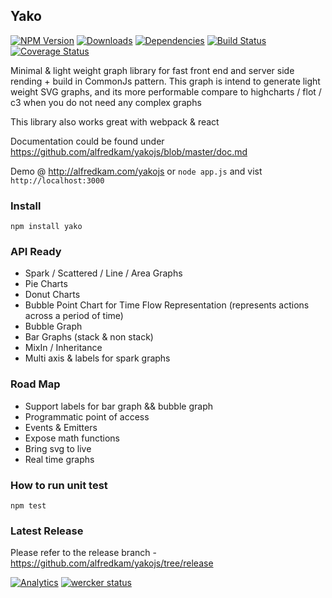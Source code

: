 ## Yako
[![NPM Version](https://img.shields.io/npm/v/yako.svg)](https://npmjs.org/package/yako)
[![Downloads](https://img.shields.io/npm/dm/yako.svg)](https://npmjs.org/package/yako)
[![Dependencies](https://david-dm.org/alfredkam/yakojs.svg)](https://david-dm.org/alfredkam/yakojs)
[![Build Status](https://img.shields.io/travis/alfredkam/yakojs.svg)](https://travis-ci.org/alfredkam/yakojs)
[![Coverage Status](https://coveralls.io/repos/alfredkam/yakojs/badge.svg?branch=master)](https://coveralls.io/r/alfredkam/yakojs?branch=master)


Minimal & light weight graph library for fast front end and server side rending + build in CommonJs pattern.  This graph is intend to generate light weight SVG graphs, and its more performable compare to highcharts / flot / c3 when you do not need any complex graphs

This library also works great with webpack & react

Documentation could be found under https://github.com/alfredkam/yakojs/blob/master/doc.md

Demo @ http://alfredkam.com/yakojs or ```node app.js``` and vist ```http://localhost:3000```

### Install
```npm install yako```

### API Ready
 - Spark / Scattered / Line / Area Graphs
 - Pie Charts
 - Donut Charts
 - Bubble Point Chart for Time Flow Representation (represents actions across a period of time)
 - Bubble Graph 
 - Bar Graphs (stack & non stack)
 - MixIn / Inheritance
 - Multi axis & labels for spark graphs

### Road Map
 - Support labels for bar graph && bubble graph
 - Programmatic point of access
 - Events & Emitters
 - Expose math functions
 - Bring svg to live
 - Real time graphs


### How to run unit test
```npm test```
 
### Latest Release
Please refer to the release branch - https://github.com/alfredkam/yakojs/tree/release

[![Analytics](https://ga-beacon.appspot.com/UA-25416273-3/yakojs/readme)](https://github.com/igrigorik/ga-beacon)
[![wercker status](https://app.wercker.com/status/a74eda189271b3b148197e07ad6fa9f1/s "wercker status")](https://app.wercker.com/project/bykey/a74eda189271b3b148197e07ad6fa9f1)
